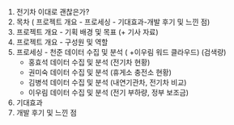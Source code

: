 1. 전기차 이대로 괜찮은가? 
2. 목차 ( 프로젝트 개요 - 프로세싱 - 기대효과-개발 후기 및 느낀 점)
3. 프로젝트 개요 - 기획 배경 및 목표 (+ 기사 자료)
4. 프로젝트 개요 - 구성원 및 역할
5. 프로세싱 - 천준 데이터 수집 및 분석 ( +이우림 워드 클라우드) (검색량)
      - 홍효석 데이터 수집 및 분석 (전기차 현황)
      - 권미숙 데이터 수집 및 분석 (휴게소 충전소 현황)
      - 김병석 데이터 수집 및 분석 (내연기관차, 전기차 비교)
      - 이우림 데이터 수집 및 분석 (전기 부하량, 정부 보조금)
6. 기대효과
7. 개발 후기 및 느낀 점

